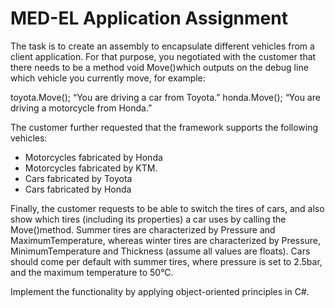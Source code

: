 # MED-EL Application Assignment 

The task is to create an assembly to encapsulate different vehicles from a client application. For that
purpose, you negotiated with the customer that there needs to be a method void Move()which
outputs on the debug line which vehicle you currently move, for example:

toyota.Move();
“You are driving a car from Toyota.”
honda.Move();
“You are driving a motorcycle from Honda.”

The customer further requested that the framework supports the following vehicles:
- Motorcycles fabricated by Honda
- Motorcycles fabricated by KTM.
- Cars fabricated by Toyota
- Cars fabricated by Honda

Finally, the customer requests to be able to switch the tires of cars, and also show which tires (including
its properties) a car uses by calling the Move()method. Summer tires are characterized by Pressure
and MaximumTemperature, whereas winter tires are characterized by Pressure,
MinimumTemperature and Thickness (assume all values are floats). Cars should come per default with
summer tires, where pressure is set to 2.5bar, and the maximum temperature to 50°C.

Implement the functionality by applying object-oriented principles in C#.
